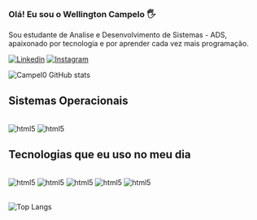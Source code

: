 ### Olá! Eu sou o Wellington Campelo 🖐️

<p>Sou estudante de Analise e Desenvolvimento de Sistemas - ADS, apaixonado por tecnologia e por aprender cada vez mais programação.</p>

[![Linkedin](https://img.shields.io/badge/LinkedIn-0077B5?style=for-the-badge&logo=linkedin&logoColor=white)](https://www.linkedin.com/in/wellington-campelo-1948a4203/)
[![Instagram](https://img.shields.io/badge/Instagram-E4405F?style=for-the-badge&logo=instagram&logoColor=white)](https://www.instagram.com/campelo.05/)

![Campel0 GitHub stats](https://github-readme-stats.vercel.app/api?username=Campel0&show_icons=true&theme=radical)

## Sistemas Operacionais

<div style="display: inline_block"><br/>
<img aling="center" alt="html5" src="https://img.shields.io/badge/Ubuntu-E95420?style=for-the-badge&logo=ubuntu&logoColor=white"/>
<img aling="center" alt="html5" src="https://img.shields.io/badge/Windows-0078D6?style=for-the-badge&logo=windows&logoColor=white"/>
</div>


## Tecnologias que eu uso no meu dia
<div style="display: inline_block"><br/>
<img aling="center" alt="html5" src="https://img.shields.io/badge/GitHub-100000?style=for-the-badge&logo=github&logoColor=white"/>
<img aling="center" alt="html5" src="https://img.shields.io/badge/C-00599C?style=for-the-badge&logo=c&logoColor=white"/>
<img aling="center" alt="html5" src="https://img.shields.io/badge/Python-3776AB?style=for-the-badge&logo=python&logoColor=white"/>
<img aling="center" alt="html5" src="https://img.shields.io/badge/JavaScript-F7DF1E?style=for-the-badge&logo=javascript&logoColor=black"/>
<img aling="center" alt="html5" src="https://img.shields.io/badge/Java-ED8B00?style=for-the-badge&logo=openjdk&logoColor=white"/>
</div><br/>

![Top Langs](https://github-readme-stats.vercel.app/api/top-langs/?username=Campel0&layout=compact)



